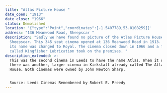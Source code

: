 ```yaml
---
title: "Atlas Picture House "
date_open: "1913"
date_close: "1966"
status: Demolished
location: '{"type":"Point","coordinates":[-1.5407789,53.8108259]}'
address: "136 Meanwood Road, Sheepscar "
description: "Sadly we have found no picture of the Atlas Picture House in
  Sheepscar. This 345 seat cinema opened at 136 Meanwood Road in 1913. In 1935
  its name was changed to Royal. The cinema closed down in 1966 and a firm
  called Kingfisher Lubrication took on the premises. "
description_extended: >-
  This was the second cinema in Leeds to have the name Atlas. When it opened
  there was another, larger cinema in Kirkstall already called The Atlas Picture
  House. Both cinemas were owned by John Newton Sharp.


  Source: Leeds Cinemas Remembered by Robert E. Preedy
---
```

